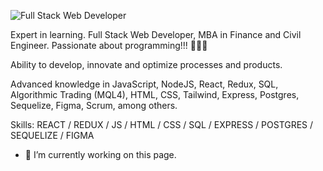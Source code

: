 ![Full Stack Web Developer](https://i.ibb.co/b7RK45Y/markus-spiske-FXFz-s-W0uwo-unsplash-1.jpg)

Expert in learning. Full Stack Web Developer, MBA in Finance and Civil Engineer. Passionate about programming!!! 👨🏻‍💻

Ability to develop, innovate and optimize processes and products.

Advanced knowledge in JavaScript, NodeJS, React, Redux, SQL, Algorithmic Trading (MQL4), HTML, CSS, Tailwind, Express, Postgres, Sequelize, Figma, Scrum, among others.

Skills: REACT / REDUX / JS / HTML / CSS / SQL / EXPRESS / POSTGRES / SEQUELIZE / FIGMA

- 🔭 I’m currently working on this page. 




